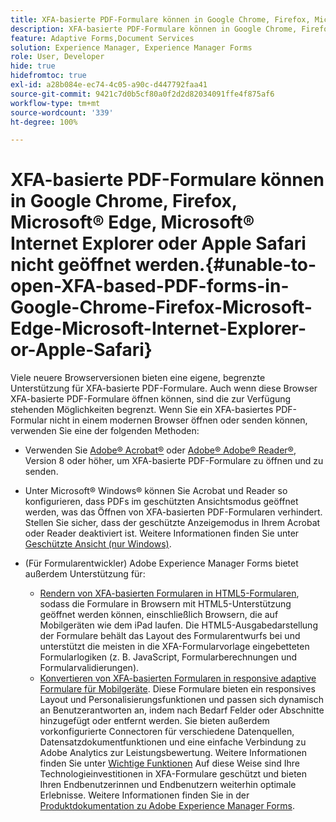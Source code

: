 ```yaml
---
title: XFA-basierte PDF-Formulare können in Google Chrome, Firefox, Microsoft® Edge, Microsoft® Internet Explorer oder Apple Safari nicht geöffnet werden.
description: XFA-basierte PDF-Formulare können in Google Chrome, Firefox, Microsoft® Edge, Microsoft® Internet Explorer oder Apple Safari nicht geöffnet werden.
feature: Adaptive Forms,Document Services
solution: Experience Manager, Experience Manager Forms
role: User, Developer
hide: true
hidefromtoc: true
exl-id: a28b084e-ec74-4c05-a90c-d447792faa41
source-git-commit: 9421c7d0b5cf80a0f2d2d82034091ffe4f875af6
workflow-type: tm+mt
source-wordcount: '339'
ht-degree: 100%

---
```


# XFA-basierte PDF-Formulare können in Google Chrome, Firefox, Microsoft® Edge, Microsoft® Internet Explorer oder Apple Safari nicht geöffnet werden.{#unable-to-open-XFA-based-PDF-forms-in-Google-Chrome-Firefox-Microsoft-Edge-Microsoft-Internet-Explorer-or-Apple-Safari}

Viele neuere Browserversionen bieten eine eigene, begrenzte Unterstützung für XFA-basierte PDF-Formulare. Auch wenn diese Browser XFA-basierte PDF-Formulare öffnen können, sind die zur Verfügung stehenden Möglichkeiten begrenzt. Wenn Sie ein XFA-basiertes PDF-Formular nicht in einem modernen Browser öffnen oder senden können, verwenden Sie eine der folgenden Methoden:

* Verwenden Sie [Adobe® Acrobat®](https://www.adobe.com/acrobat.html) oder [Adobe® Adobe® Reader®](https://get.adobe.com/de/reader/), Version 8 oder höher, um XFA-basierte PDF-Formulare zu öffnen und zu senden.
* Unter Microsoft® Windows® können Sie Acrobat und Reader so konfigurieren, dass PDFs im geschützten Ansichtsmodus geöffnet werden, was das Öffnen von XFA-basierten PDF-Formularen verhindert. Stellen Sie sicher, dass der geschützte Anzeigemodus in Ihrem Acrobat oder Reader deaktiviert ist. Weitere Informationen finden Sie unter [Geschützte Ansicht (nur Windows)](https://helpx.adobe.com/de/reader/using/protected-mode-windows.html).
* (Für Formularentwickler) Adobe Experience Manager Forms bietet außerdem Unterstützung für:

   * [Rendern von XFA-basierten Formularen in HTML5-Formularen](/help/forms/using/introduction.md#key-capabilities-of-html-forms-br), sodass die Formulare in Browsern mit HTML5-Unterstützung geöffnet werden können, einschließlich Browsern, die auf Mobilgeräten wie dem iPad laufen. Die HTML5-Ausgabedarstellung der Formulare behält das Layout des Formularentwurfs bei und unterstützt die meisten in die XFA-Formularvorlage eingebetteten Formularlogiken (z. B. JavaScript, Formularberechnungen und Formularvalidierungen).
   * [Konvertieren von XFA-basierten Formularen in responsive adaptive Formulare für Mobilgeräte](/help/forms/using/creating-adaptive-form.md#create-an-adaptive-form-based-on-an-xfa-form-template). Diese Formulare bieten ein responsives Layout und Personalisierungsfunktionen und passen sich dynamisch an Benutzerantworten an, indem nach Bedarf Felder oder Abschnitte hinzugefügt oder entfernt werden. Sie bieten außerdem vorkonfigurierte Connectoren für verschiedene Datenquellen, Datensatzdokumentfunktionen und eine einfache Verbindung zu Adobe Analytics zur Leistungsbewertung. Weitere Informationen finden Sie unter [Wichtige Funktionen](https://experienceleague.adobe.com/docs/experience-manager-cloud-service/content/forms/forms-overview/home.html?lang=de)
Auf diese Weise sind Ihre Technologieinvestitionen in XFA-Formulare geschützt und bieten Ihren Endbenutzerinnen und Endbenutzern weiterhin optimale Erlebnisse. Weitere Informationen finden Sie in der [Produktdokumentation zu Adobe Experience Manager Forms](https://experienceleague.adobe.com/docs/experience-manager-cloud-service/content/forms/forms-overview/home.html?lang=de).
